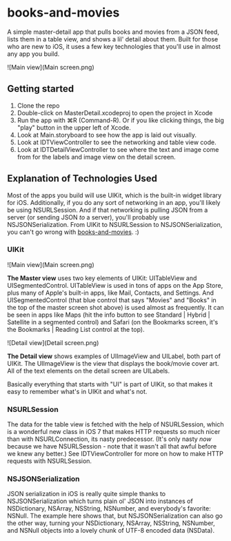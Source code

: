 books-and-movies
================

A simple master-detail app that pulls books and movies from a JSON feed, lists them in a table view, and shows a lil' detail about them. Built for those who are new to iOS, it uses a few key technologies that you'll use in almost any app you build.

![Main view](Main screen.png)

## Getting started

1. Clone the repo
2. Double-click on MasterDetail.xcodeproj to open the project in Xcode
3. Run the app with ⌘R (Command-R). Or if you like clicking things, the big "play" button in the upper left of Xcode.
4. Look at Main.storyboard to see how the app is laid out visually.
5. Look at IDTViewController to see the networking and table view code.
6. Look at IDTDetailViewController to see where the text and image come from for the labels and image view on the detail screen.


## Explanation of Technologies Used

Most of the apps you build will use UIKit, which is the built-in widget library for iOS. Additionally, if you do any sort of networking in an app, you'll likely be using NSURLSession. And if that networking is pulling JSON from a server (or sending JSON *to* a server), you'll probably use NSJSONSerialization. From UIKit to NSURLSession to NSJSONSerialization, you can't go wrong with [books-and-movies](https://github.com/iOSDevTraining/books-and-movies). :)

### UIKit

![Main view](Main screen.png)

**The Master view** uses two key elements of UIKit: UITableView and UISegmentedControl. UITableView is used in tons of apps on the App Store, plus many of Apple's built-in apps, like Mail, Contacts, and Settings. And UISegmentedControl (that blue control that says "Movies" and "Books" in the top of the master screen shot above) is used almost as frequently. It can be seen in apps like Maps (hit the info button to see Standard | Hybrid | Satellite in a segmented control) and Safari (on the Bookmarks screen, it's the Bookmarks | Reading List control at the top).

![Detail view](Detail screen.png)

**The Detail view** shows examples of UIImageView and UILabel, both part of UIKit. The UIImageView is the view that displays the book/movie cover art. All of the text elements on the detail screen are UILabels.

Basically everything that starts with "UI" is part of UIKit, so that makes it easy to remember what's in UIKit and what's not.

### NSURLSession

The data for the table view is fetched with the help of NSURLSession, which is a wonderful new class in iOS 7 that makes HTTP requests so much nicer than with NSURLConnection, its nasty predecessor. (It's only nasty *now* because we have NSURLSession - note that it wasn't all that awful before we knew any better.) See IDTViewController for more on how to make HTTP requests with NSURLSession.

### NSJSONSerialization

JSON serialization in iOS is really quite simple thanks to NSJSONSerialization which turns plain ol' JSON into instances of NSDictionary, NSArray, NSString, NSNumber, and everybody's favorite: NSNull. The example here shows that, but NSJSONSerialization can also go the other way, turning your NSDictionary, NSArray, NSString, NSNumber, and NSNull objects into a lovely chunk of UTF-8 encoded data (NSData).
